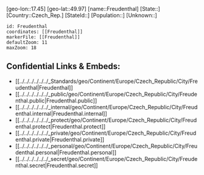 ﻿---
location: [49.97,17.45]
mapzoom: [7,12] 
mapmarker: city 
type: City
tags:
- geo/City


SpocWebEntityId: 30266
isDeleted: false
confidential: public

---
[geo-lon::17.45]
[geo-lat::49.97]
[name::Freudenthal]
[State::]
[Country::Czech_Rep.]
[StateId::]
[Population::]
[Unknown::]


```leaflet
id: Freudenthal
coordinates: [[Freudenthal]]
markerFile: [[Freudenthal]]
defaultZoom: 11 
maxZoom: 18
```


## Confidential Links & Embeds: 
- [[../../../../../../_Standards/geo/Continent/Europe/Czech_Republic/City/Freudenthal|Freudenthal]] 
- [[../../../../../../_public/geo/Continent/Europe/Czech_Republic/City/Freudenthal.public|Freudenthal.public]] 
- [[../../../../../../_internal/geo/Continent/Europe/Czech_Republic/City/Freudenthal.internal|Freudenthal.internal]] 
- [[../../../../../../_protect/geo/Continent/Europe/Czech_Republic/City/Freudenthal.protect|Freudenthal.protect]] 
- [[../../../../../../_private/geo/Continent/Europe/Czech_Republic/City/Freudenthal.private|Freudenthal.private]] 
- [[../../../../../../_personal/geo/Continent/Europe/Czech_Republic/City/Freudenthal.personal|Freudenthal.personal]] 
- [[../../../../../../_secret/geo/Continent/Europe/Czech_Republic/City/Freudenthal.secret|Freudenthal.secret]] 

